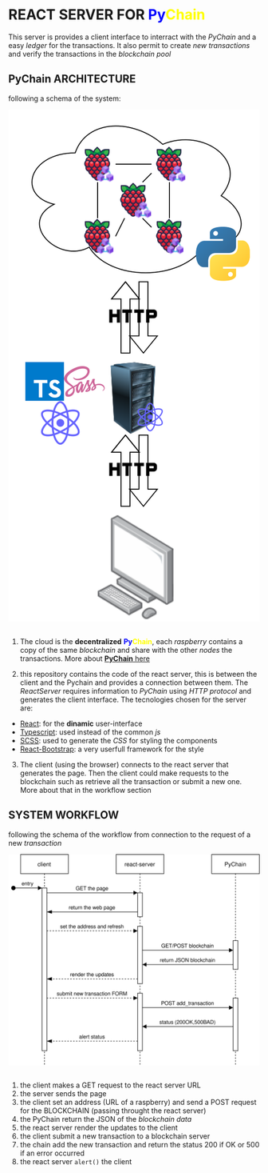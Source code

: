 # REACT SERVER FOR <b style="color:blue">Py</b><b style="color:yellow">Chain</b>

This server is provides a client interface to interract with the *PyChain* and a easy *ledger* for the transactions.
It also permit to create *new transactions* and verify the transactions in the *blockchain pool*

## PyChain ARCHITECTURE

following a schema of the system:

<div style="background-color:white;display:flex; justify-content:center;align-items:center;width:100%;">
    <img src="docs/Diagram%20client-server-blockchain.svg" alt="system architecture"/>
</div>
<br/>

1. The cloud is the **decentralized** <b style="color:blue">Py</b><b style="color:yellow">Chain</b>, each *raspberry* contains a copy of the same *blockchain* and share with the other *nodes* the transactions.
More about [**PyChain** here](https://github.com/HeyJOe03/PyChain)

2. this repository contains the code of the react server, this is between the client and the Pychain and provides a connection between them. The *ReactServer* requires information to *PyChain* using *HTTP protocol* and generates the client interface.
The tecnologies chosen for the server are: 
 - [React](https://it.reactjs.org/): for the **dinamic** user-interface
 - [Typescript](https://www.typescriptlang.org/): used instead of the common *js*
 - [SCSS](https://sass-lang.com/): used to generate the *CSS* for styling the components
 - [React-Bootstrap](https://react-bootstrap.github.io/): a very userfull framework for the style

3. The client (using the browser) connects to the react server that generates the page. Then the client could make requests to the blockchain such as retrieve all the transaction or submit a new one. More about that in the workflow section

## SYSTEM WORKFLOW

following the schema of the workflow from connection to the request of a new *transaction*
<div style="background-color:white;display:flex; justify-content:center;align-items:center;width:100%;">
    <img src="docs/Diagram%20workflow.drawio.svg" alt="system architecture"/>
</div>
<br/>

1. the client makes a GET request to the react server URL
2. the server sends the page
3. the client set an address (URL of a raspberry) and send a POST request for the BLOCKCHAIN (passing throught the react server)
4. the PyChain return the JSON of the *blockchain data*
5. the react server render the updates to the client
6. the client submit a new transaction to a blockchain server
7. the chain add the new transaction and return the status 200 if OK or 500 if an error occurred
8. the react server ```alert()``` the client


